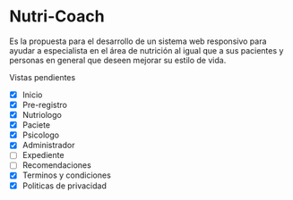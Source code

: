 ﻿# Nutri-Coach
Es la propuesta para el desarrollo de un sistema web responsivo para ayudar a especialista en el área de nutrición al igual que a sus pacientes y personas en general que deseen mejorar su estilo de vida.

Vistas pendientes
- [X] Inicio
- [X] Pre-registro
- [X] Nutriologo
- [X] Paciete
- [X] Psicologo
- [X] Administrador
- [ ] Expediente
- [ ] Recomendaciones
- [X] Terminos y condiciones
- [X] Politicas de privacidad
